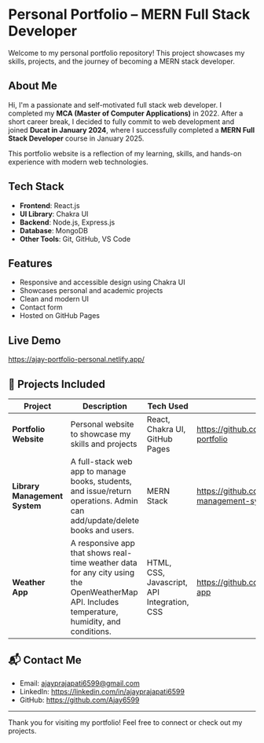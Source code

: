 # Personal Portfolio – MERN Full Stack Developer

Welcome to my personal portfolio repository! This project showcases my skills, projects, and the journey of becoming a MERN stack developer.

## About Me

Hi, I'm a passionate and self-motivated full stack web developer. I completed my **MCA (Master of Computer Applications)** in 2022. After a short career break, I decided to fully commit to web development and joined **Ducat in January 2024**, where I successfully completed a **MERN Full Stack Developer** course in January 2025.

This portfolio website is a reflection of my learning, skills, and hands-on experience with modern web technologies.

## Tech Stack

- **Frontend**: React.js
- **UI Library**: Chakra UI
- **Backend**: Node.js, Express.js
- **Database**: MongoDB
- **Other Tools**: Git, GitHub, VS Code

## Features

- Responsive and accessible design using Chakra UI
- Showcases personal and academic projects
- Clean and modern UI
- Contact form
- Hosted on GitHub Pages

## Live Demo

https://ajay-portfolio-personal.netlify.app/

## 📁 Projects Included

| Project | Description | Tech Used | Repo |
|--------|-------------|-----------|------|
| **Portfolio Website** | Personal website to showcase my skills and projects | React, Chakra UI, GitHub Pages | https://github.com/Ajay6599/personal-portfolio |
| **Library Management System** | A full-stack web app to manage books, students, and issue/return operations. Admin can add/update/delete books and users. | MERN Stack | https://github.com/Ajay6599/library-management-system |
| **Weather App** | A responsive app that shows real-time weather data for any city using the OpenWeatherMap API. Includes temperature, humidity, and conditions. | HTML, CSS, Javascript, API Integration, CSS | https://github.com/Ajay6599/weather-app |


## 📬 Contact Me

- Email: ajayprajapati6599@gmail.com  
- LinkedIn: https://linkedin.com/in/ajayprajapati6599
- GitHub: https://github.com/Ajay6599

---

Thank you for visiting my portfolio! Feel free to connect or check out my projects.

